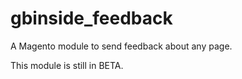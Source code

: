 # gbinside_feedback
A Magento module to send feedback about any page.

This module is still in BETA.
